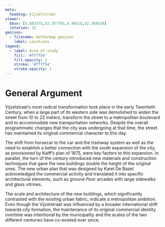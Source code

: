 ```yaml
---
meta:
  heading: Vijzelstraat
viewer:
  bbox: [4.883375,52.357701,4.90516,52.368538]
  rotation: 32
geojson:
  - filename: mothermap.geojson
    label: Locations
legend:
  - label: Area of study
    fill: '#ffff54'
    fill-opacity: 1
    stroke: '#ffff54'
    stroke-opacity: 1
---
```

# General Argument
Vijzelstraat’s most radical transformation took place in the early Twentieth Century, when a large part of its western side was demolished to widen the street from 10 to 22 meters, transform the street to a metropolitan boulevard and to accommodate new transportation networks. Despite the overall programmatic changes that the city was undergoing at that time, the street has maintained its original commercial character to this day.

The shift from horsecar to the car and the tramway system as well as the need to establish a better connection with the south expansion of the city, as provisioned by Kalff’s plan of 1875, were key factors to this expansion. In parallel, the turn of the century introduced new materials and construction techniques that gave the new buildings double the height of the original ones. The new urban plan that was designed by Karel De Bazel acknowledged the commercial activity and translated it into specific architectural elements, such as ground-floor arcades with large sidewalks and glass vitrines.

The scale and architecture of the new buildings, which significantly contrasted with the existing urban fabric, indicate a metropolitan ambition. Even though the Vijzelstraat was influenced by a broader international shift towards city formation, the maintenance of its original commercial identity overtime was intentional by the municipality and the scales of the two different centuries have co-existed ever since.